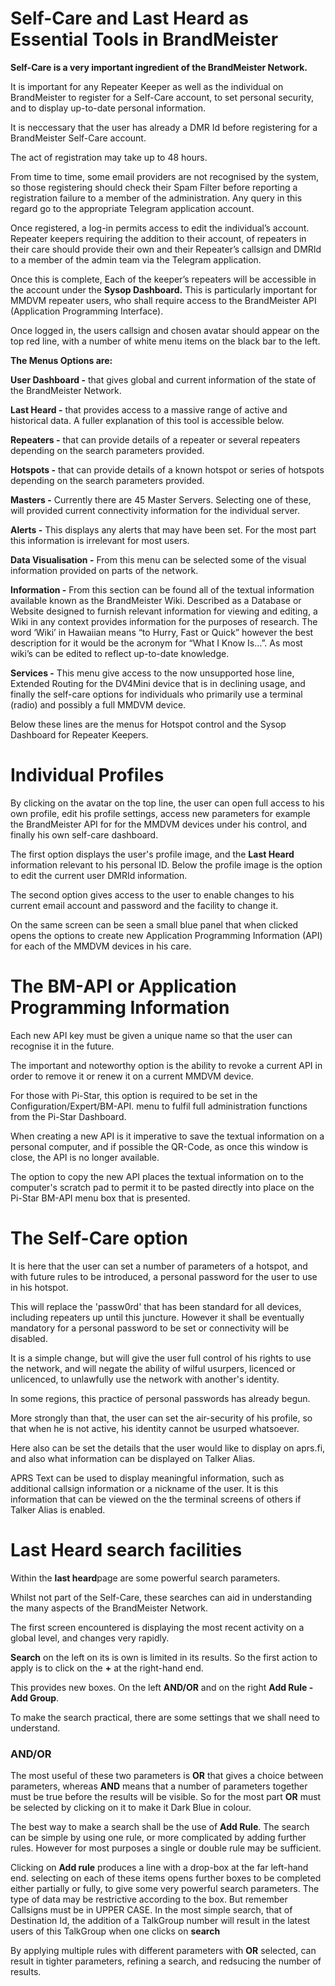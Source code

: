 # Self-Care and Last Heard as Essential Tools in BrandMeister
<p><b>Self-Care is a very important ingredient of the BrandMeister Network.</b></p>
<p>It is important for any Repeater Keeper as well as the individual on BrandMeister to register for a Self-Care account, to set personal security, and to display up-to-date personal information.</p>
<p>It is neccessary that the user has already a DMR Id before registering for a BrandMeister Self-Care account.</p> 
<p>The act of registration may take up to 48 hours.</p> 
<p>From time to time, some email providers are not recognised by the system, so those registering should check their Spam Filter before reporting a registration failure to a member of the  administration. Any query in this regard go to the appropriate Telegram application account.</p>
<p>Once registered, a log-in permits access to edit the individual’s account. Repeater keepers requiring the addition to their account, of repeaters in their care should provide their own and their Repeater’s callsign and DMRId to a member of the admin team via the Telegram application.</p>
<p>Once this is complete, Each of the keeper’s repeaters will be accessible in the account under the <b>Sysop Dashboard.</b> This is particularly important for MMDVM repeater users, who shall require access to the BrandMeister API (Application Programming Interface).</p>
<p>Once logged in, the users callsign and chosen avatar should appear on the top red line, with a number of white menu items on the black bar to the left.</p>
<p><b>The Menus Options are:</b></p>
<p><b>User Dashboard -</b>	that gives global and current information of the state of the BrandMeister Network.</p>
<p><b>Last Heard -</b>	that provides access to a massive range of active and historical data. A fuller explanation of this tool is accessible below.</p>
<p><b>Repeaters -</b>	that can provide details of a repeater or several repeaters depending on the search parameters provided.</p>
<p><b>Hotspots -</b>	that can provide details of a known hotspot or series of hotspots depending on the search parameters provided.</p>
<p><b>Masters -</b>	Currently there are 45 Master Servers. Selecting one of these, will provided current connectivity information for the individual server.</p>
<p><b>Alerts -</b>	This displays any alerts that may have been set. For the most part this information is irrelevant for most users.</p>
<p><b>Data Visualisation -</b>	From this menu can be selected some of the visual information provided on parts of the network.</p>
<p><b>Information -</b>	From this section can be found all of the textual information available known as the BrandMeister Wiki. Described as a Database or Website designed to furnish relevant information for viewing and editing, a Wiki in any context provides information for the purposes of research. The word ‘Wiki’ in Hawaiian means “to Hurry, Fast or Quick” however the best description for it would be the acronym for “What I Know Is…”. As most wiki’s can be edited to reflect up-to-date knowledge.</p>
<p><b>Services -</b>	This menu give access to the now unsupported hose line, Extended Routing for the DV4Mini device that is in declining usage, and finally the self-care options for individuals who primarily use a terminal (radio) and possibly a full MMDVM device.</p>
<p>Below these lines are the menus for Hotspot control and the Sysop Dashboard for Repeater Keepers.</p>

# Individual Profiles
<p>By clicking on the avatar on the top line, the user can open full access to his own profile, edit his profile settings, access new parameters for example the BrandMeister API for for the MMDVM devices under his control, and finally his own self-care dashboard.
</p>
<p>The first option	displays the user's profile image, and the <b>Last Heard</b> information relevant to his personal ID. Below the profile image is the option to edit the current user DMRId information.</p>
<p>The second option	gives access to the user to enable changes to his current email account and password and the facility to change it.<p>
<p>On the same screen can be seen a small blue panel that when clicked opens the options to create new Application Programming Information (API) for each of the MMDVM devices in his care.</p>

# The BM-API or Application Programming Information
<p>Each new API key must be given a unique name so that the user can recognise it in the future.</p>
<p>The important and noteworthy option is the ability to revoke a current API in order to remove it or renew it on a current MMDVM device.</p>
<p>For those with Pi-Star, this option is required to be set in the Configuration/Expert/BM-API. menu to fulfil full administration functions from the Pi-Star Dashboard.</p>
<p>When creating a new API is it imperative to save the textual information on a personal computer, and if possible the QR-Code, as once this window is close, the API is no longer available.</p>
<p>The option to copy the new API places the textual information on to the computer's scratch pad to permit it to be pasted directly into place on the Pi-Star BM-API menu box that is presented.</p>

# The Self-Care option
<p>It is here that the user can set a number of parameters of a hotspot, and with future rules to be introduced, a personal password for the user to use in his hotspot.</p>
<p>This will replace the 'passw0rd' that has been standard for all devices, including repeaters up until this juncture. However it shall be eventually mandatory for a personal password to be set or connectivity will be disabled.</p>
<p>It is a simple change, but will give the user full control of his rights to use the network, and will negate the ability of wilful usurpers, licenced or unlicenced, to unlawfully use the network with another's identity.</p>
<p>In some regions, this practice of personal passwords has already begun.</p>
<p>More strongly than that, the user can set the air-security of his profile, so that when he is not active, his identity cannot be usurped whatsoever.</p>
<p>Here also can be set the details that the user would like to display on aprs.fi, and also what information can be displayed on Talker Alias.</p>
<p>APRS Text can be used to display meaningful information, such as additional callsign information or a nickname of the user. It is this information that can be viewed on the the terminal screens of others if Talker Alias is enabled.</p>

# Last Heard search facilities
<p>Within the <b>last heard</b>page are some powerful search parameters.</p>
<p>Whilst not part of the Self-Care, these searches can aid in understanding the many aspects of the BrandMeister Network.</p>
<p>The first screen encountered is displaying the most recent activity on a global level, and changes very rapidly.</p>
<p><b>Search</b> on the left on its is own is limited in its results. So the first action to apply is to click on the <b>+</b> at the right-hand end.</b>
<p>This provides new boxes. On the left <b>AND/OR</b> and on the right <b>Add Rule - Add Group</b>.</p>
<p>To make the search practical, there are some settings that we shall need to understand.</p>
<h3>AND/OR</h3>
<p>The most useful of these two parameters is <b>OR</b> that gives a choice between parameters, whereas <b>AND</b> means that a number of parameters together must be true before the results will be visible. So for the most part <b>OR</b> must be selected by clicking on it to make it Dark Blue in colour.</p>
<p>The best way to make a search shall be the use of <b>Add Rule</b>. The search can be simple by using one rule, or more complicated by adding further rules. However for most purposes a single or double rule may be sufficient.</p>
<p>Clicking on <b>Add rule</b> produces a line with a drop-box at the far left-hand end. selecting on each of these items opens further boxes to be completed either partially or fully, to give some very powerful search parameters. The type of data may be restrictive according to the box. But remember Callsigns must be in UPPER CASE. In the most simple search, that of Destination Id, the addition of a TalkGroup number will result in the latest users of this TalkGroup when one clicks on <b>search</b></p>
<p>By applying multiple rules with different parameters with <b>OR</b> selected, can result in tighter parameters, refining a search, and redsucing the number of results.</p>

